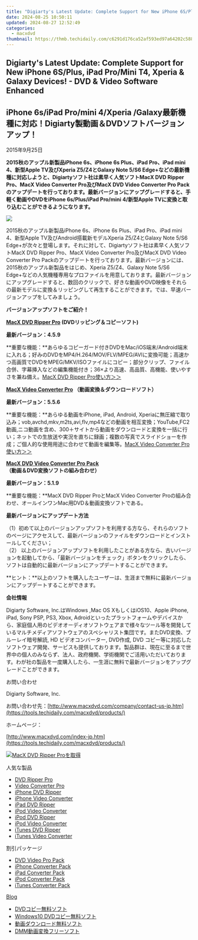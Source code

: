 ```yaml
---
title: "Digiarty's Latest Update: Complete Support for New iPhone 6S/Plus, iPad Pro/Mini T4, Xperia & Galaxy Devices! - DVD & Video Software Enhanced"
date: 2024-08-25 10:50:11
updated: 2024-08-27 12:52:49
categories:
  - macxdvd
thumbnail: https://thmb.techidaily.com/c6291d176ca52af593ed97a64202c588c0b54ac6b9ff66af20d69e9744d56a33.jpeg
---
```


## Digiarty's Latest Update: Complete Support for New iPhone 6S/Plus, iPad Pro/Mini T4, Xperia & Galaxy Devices! - DVD & Video Software Enhanced

##  iPhone 6s/iPad Pro/mini 4/Xperia /Galaxy最新機種に対応！Digiarty製動画＆DVDソフトバージョンアップ！

2015年9月25日

**2015秋のアップル新製品iPhone 6s、iPhone 6s Plus、iPad Pro、iPad mini 4、新型Apple TV及びXperia Z5/Z4とGalaxy Note 5/S6 Edge+などの最新機種に対応しようと、Digiartyソフト社は素早く人気ソフトMacX DVD Ripper Pro、MacX Video Converter Pro及びMacX DVD Video Converter Pro Packのアップデートを行っております。最新バージョンにアップグレードすると、手軽く動画やDVDをiPhone 6s/Plus/iPad Pro/mini 4/新型Apple TVに変換と取り込むことができるようになります。**

![](https://www.macxdvd.com/press-room/image/2015-mac-softwares-update-jp.jpg)

2015秋のアップル新製品iPhone 6s、iPhone 6s Plus、iPad Pro、iPad mini 4、新型Apple TV及びAndroid搭載新モデルXperia Z5/Z4とGalaxy Note 5/S6 Edge+が次々と登場します。それに対して、Digiartyソフト社は素早く人気ソフトMacX DVD Ripper Pro、MacX Video Converter Pro及びMacX DVD Video Converter Pro Packのアップデートを行っております。最新バージョンには、2015秋のアップル新製品をはじめ、Xperia Z5/Z4、Galaxy Note 5/S6 Edge+などの人気機種専用なプロファイルを用意しております。最新バージョンにアップグレードすると、数回のクリックで、好きな動画やDVD映像をそれらの最新モデルに変換＆リッピングして再生することができます。では、早速バージョンアップをしてみましょう。 

**バージョンアップソフトをご紹介！**

**[MacX DVD Ripper Pro](https://tools.techidaily.com/macxdvd/products/) (DVDリッピング＆コピーソフト)**

**最新バージョン：4.5.9**

**重要な機能：**あらゆるコピーガード付きDVDをMac/iOS端末/Android端末に入れる；好みのDVDをMP4/H.264/MOV/FLV/MPEG/AVIに変換可能；高速かつ高画質でDVDをMPEG/MKV/ISOファイルにコピー；部分クリップ、ファイル合併、字幕挿入などの編集機能付き；36×より高速、高品質、高機能、使いやすさを兼ね備え。[MacX DVD Ripper Pro使い方＞＞](https://tools.techidaily.com/macxdvd/products/)

**[MacX Video Converter Pro](https://tools.techidaily.com/macxdvd/products/) （動画変換＆ダウンロードソフト）**

**最新バージョン：5.5.6**

**重要な機能：**あらゆる動画をiPhone, iPad, Android, Xperiaに無圧縮で取り込み；vob,avchd,mkv,m2ts,avi,flv,mp4などの動画を相互変換；YouTube,FC2動画,ニコ動画を含め、300＋サイトから動画をダウンロードと変換を一括に行い；ネットでの生放送や実況を直ちに録画；複数の写真でスライドショーを作成；ご個人的な使用用途に合わせて動画を編集等。[MacX Video Converter Pro使い方＞＞](https://tools.techidaily.com/macxdvd/products/)

**[MacX DVD Video Converter Pro Pack](https://tools.techidaily.com/macxdvd/products/) （動画＆DVD変換ソフトの組み合わせ）**

**最新バージョン：5.1.9** 

**重要な機能：**MacX DVD Ripper ProとMacX Video Converter Proの組み合わせ、オールインワンMac用DVD＆動画変換ソフトである。

**最新バージョンにアップデート方法**

（1）初めて以上のバージョンアップソフトを利用する方なら、それらのソフトのページにアクセスして、最新バージョンのファイルをダウンロードとインストールしてください；  
（2） 以上のバージョンアップソフトを利用したことがある方なら、古いバージョンを起動してから、「最新バージョンをチェック」ボタンをクリックしたら、ソフトは自動的に最新バージョンにアップデートすることができます。

**ヒント：**以上のソフトを購入したユーザーは、生涯まで無料に最新バージョンにアップデートすることができます。

**会社情報**

Digiarty Software, Inc.はWindows ,Mac OS XもしくはiOS10、Apple iPhone, iPad, Sony PSP, PS3, Xbox, Adroidといったプラットフォームやデバイスから、家庭個人用のビデオオーディオソフトウェアまで様々なツール等を開発しているマルチメディアソフトウェアのスペシャリスト集団です。またDVD変換、ブルーレイ暗号解読, HD ビデオコンバーター, DVD作成, DVD コピー等に対応したソフトウェア開発、サービスも提供しております。製品群は、現在に至るまで世界中の個人のみならず、法人、政府機関、学術機関でご活用いただいております。わが社の製品を一度購入したら、一生涯に無料で最新バージョンをアップグレードことができます。

お問い合わせ

Digiarty Software, Inc.

お問い合わせ先：[http://www.macxdvd.com/company/contact-us-jp.htm](https://tools.techidaily.com/macxdvd/products/) 

ホームページ：

[http://www.macxdvd.com/index-jp.htm](https://tools.techidaily.com/macxdvd/products/) 

[![MacX DVD Ripper Proを取得](https://www.macxdvd.com/press-room/../banner/200-jp.png)](https://tools.techidaily.com/macxdvd/products/) 

人気な製品

* [DVD Ripper Pro](https://tools.techidaily.com/macxdvd/products/)
* [Video Converter Pro](https://tools.techidaily.com/macxdvd/products/)
* [iPhone DVD Ripper](https://tools.techidaily.com/macxdvd/products/)
* [iPhone Video Converter](https://tools.techidaily.com/macxdvd/products/)
* [iPad DVD Ripper](https://tools.techidaily.com/macxdvd/products/)
* [iPod Video Converter](https://tools.techidaily.com/macxdvd/products/)
* [iPod DVD Ripper](https://tools.techidaily.com/macxdvd/products/)
* [iPod Video Converter](https://tools.techidaily.com/macxdvd/products/)
* [iTunes DVD Ripper](https://tools.techidaily.com/macxdvd/products/)
* [iTunes Video Converter](https://tools.techidaily.com/macxdvd/products/)

割引パッケージ

* [DVD Video Pro Pack](https://tools.techidaily.com/macxdvd/products/)
* [iPhone Converter Pack](https://tools.techidaily.com/macxdvd/products/)
* [iPad Converter Pack](https://tools.techidaily.com/macxdvd/products/)
* [iPod Converter Pack](https://tools.techidaily.com/macxdvd/products/)
* [iTunes Converter Pack](https://tools.techidaily.com/macxdvd/products/)

[Blog](https://tools.techidaily.com/macxdvd/products/)

* [DVDコピー無料ソフト](https://tools.techidaily.com/macxdvd/products/)
* [Windows10 DVDコピー無料ソフト](https://tools.techidaily.com/macxdvd/products/)
* [動画ダウンロード無料ソフト](https://tools.techidaily.com/macxdvd/products/)
* [DMM動画変換フリーソフト](https://tools.techidaily.com/macxdvd/products/)

<ins class="adsbygoogle"
     style="display:block"
     data-ad-format="autorelaxed"
     data-ad-client="ca-pub-7571918770474297"
     data-ad-slot="1223367746"></ins>



<ins class="adsbygoogle"
     style="display:block"
     data-ad-client="ca-pub-7571918770474297"
     data-ad-slot="8358498916"
     data-ad-format="auto"
     data-full-width-responsive="true"></ins>
